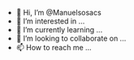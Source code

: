 - 👋 Hi, I’m @Manuelsosacs
- 👀 I’m interested in ...
- 🌱 I’m currently learning ...
- 💞️ I’m looking to collaborate on ...
- 📫 How to reach me ...

<!---
Manuelsosacs/Manuelsosacs is a ✨ special ✨ repository because its `README.md` (this file) appears on your GitHub profile.
You can click the Preview link to take a look at your changes.
--->
